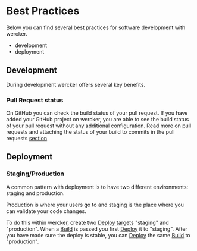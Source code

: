 # Best Practices

Below you can find several best practices for software development with wercker.

* development
* deployment

<a id="development"></a>
## Development

During development wercker offers several key benefits.

<a id="development-pullrequests"></a>
### Pull Request status

On GitHub you can check the build status of your pull request. If you have added your GitHub project on wercker, you are able to see the build status of your pull request without any additional configuration.
Read more on pull requests and attaching the status of your build to
commits in the pull requests
[section](/articles/bestpractices/pullrequests.html)

<a id="deployment"></a>
## Deployment

<a id="deployment-staging-production"></a>
### Staging/Production

A common pattern with deployment is to have two different environments: staging and production.

Production is where your users go to and staging is the place where you can validate your code changes.

To do this within wercker, create two [Deploy targets](/articles/introduction/concepts.html#deploy-targets) "staging" and "production".
When a [Build](/articles/introduction/concepts.html#builds) is passed you first [Deploy](/articles/introduction/concepts.html#deploys) it to "staging".
After you have made sure the deploy is stable, you can [Deploy](/articles/introduction/concepts.html#deploys) the same [Build](/articles/introduction/concepts.html#builds) to "production".
